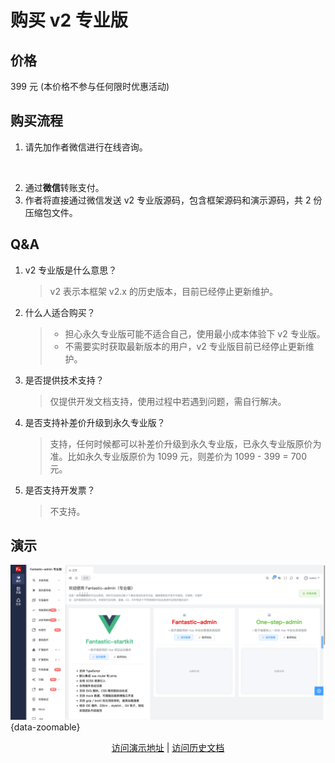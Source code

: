 <script setup>
import { withBase } from 'vitepress'
</script>

# 购买 v2 专业版

## 价格

399 元 (本价格不参与任何限时优惠活动)

## 购买流程

1. 请先加作者微信进行在线咨询。

<p align="center"><img :src="withBase('/friend-wechat.png')" width="300" /></p>

2. 通过**微信**转账支付。
3. 作者将直接通过微信发送 v2 专业版源码，包含框架源码和演示源码，共 2 份压缩包文件。

## Q&A

1. v2 专业版是什么意思？

    > v2 表示本框架 v2.x 的历史版本，目前已经停止更新维护。

2. 什么人适合购买？

    > - 担心永久专业版可能不适合自己，使用最小成本体验下 v2 专业版。
    > - 不需要实时获取最新版本的用户，v2 专业版目前已经停止更新维护。

3. 是否提供技术支持？

    > 仅提供开发文档支持，使用过程中若遇到问题，需自行解决。

4. 是否支持补差价升级到永久专业版？

    > 支持，任何时候都可以补差价升级到永久专业版，已永久专业版原价为准。比如永久专业版原价为 1099 元，则差价为 1099 - 399 = 700 元。

5. 是否支持开发票？

    > 不支持。

## 演示

![](public/v2-pro.png){data-zoomable}

<p align="center">
  <a href="https://fantastic-admin.github.io/v2-pro-example/" target="_blank">访问演示地址</a>
  |
  <a href="https://fantastic-admin.github.io/v2-docs/" target="_blank">访问历史文档</a>
</p>